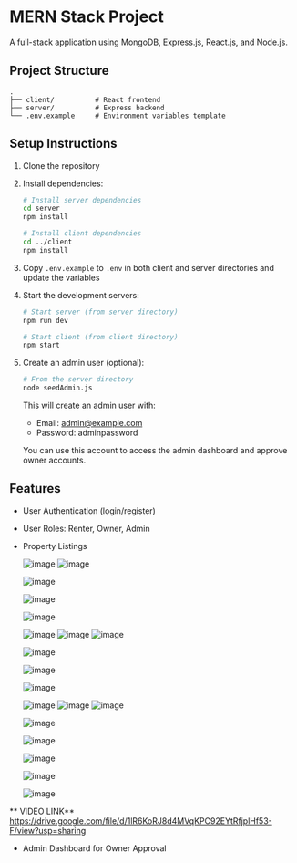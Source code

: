 # MERN Stack Project

A full-stack application using MongoDB, Express.js, React.js, and Node.js.

## Project Structure

```
.
├── client/          # React frontend
├── server/          # Express backend
└── .env.example     # Environment variables template
```

## Setup Instructions

1. Clone the repository
2. Install dependencies:
   ```bash
   # Install server dependencies
   cd server
   npm install

   # Install client dependencies
   cd ../client
   npm install
   ```
3. Copy `.env.example` to `.env` in both client and server directories and update the variables
4. Start the development servers:
   ```bash
   # Start server (from server directory)
   npm run dev

   # Start client (from client directory)
   npm start
   ```
5. Create an admin user (optional):
   ```bash
   # From the server directory
   node seedAdmin.js
   ```
   This will create an admin user with:
   - Email: admin@example.com
   - Password: adminpassword
   
   You can use this account to access the admin dashboard and approve owner accounts.

## Features

- User Authentication (login/register)
- User Roles: Renter, Owner, Admin
- Property Listings

  ![image](https://github.com/user-attachments/assets/22361664-b981-4922-8949-39e7f32a2ce7)
  ![image](https://github.com/user-attachments/assets/6c6ffa7e-09d2-4ed1-91ac-b5efdb16c5e2)

  ![image](https://github.com/user-attachments/assets/14bd5825-a387-4a18-9f1f-aeabb27f1c96)

  ![image](https://github.com/user-attachments/assets/581df7a9-f3e5-409f-a0cd-64d1e59c7b00)

  ![image](https://github.com/user-attachments/assets/cb476dc9-2524-4ad7-b458-22b984ffce51)

  ![image](https://github.com/user-attachments/assets/74705087-cd5c-498c-a274-54963dc1166c)
  ![image](https://github.com/user-attachments/assets/516b0025-8b94-458f-adea-eedc906664cd)
  ![image](https://github.com/user-attachments/assets/29204ba8-4c8e-432f-b942-a4d1533a005a)

  ![image](https://github.com/user-attachments/assets/16178018-a9de-4a64-a0af-7f6352ef2632)

  ![image](https://github.com/user-attachments/assets/d4840083-a0d6-491d-aaec-7193cfad5ee7)

  ![image](https://github.com/user-attachments/assets/d24e8d2f-66ca-4052-bf56-686c6d9a21f2)

  ![image](https://github.com/user-attachments/assets/253d6c50-2b83-402d-ac7a-ace19f54704a)
  ![image](https://github.com/user-attachments/assets/5895af43-4b0b-4d83-97b9-d34e3f4df298)
  ![image](https://github.com/user-attachments/assets/80d2cfd9-a37e-4ac5-adcc-a426dad948dd)

  ![image](https://github.com/user-attachments/assets/97c4d245-b8f6-4714-8599-a3a283ba5cc9)

  ![image](https://github.com/user-attachments/assets/ea0759aa-4462-4d26-b36d-0a4e77491237)
  
  ![image](https://github.com/user-attachments/assets/422ed9fc-e871-4b6c-a992-96d09c4db8d3)
  
  ![image](https://github.com/user-attachments/assets/07395109-8739-4a9e-a6d1-7f4c0b616194)
  
  ![image](https://github.com/user-attachments/assets/a67f56f6-473c-4cc2-9de9-b913e05692cf)

** VIDEO LINK**
https://drive.google.com/file/d/1lR6KoRJ8d4MVqKPC92EYtRfjplHf53-F/view?usp=sharing



















- Admin Dashboard for Owner Approval 
